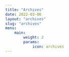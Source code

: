 ```yaml
---
title: "Archives"
date: 2022-03-06
layout: "archives"
slug: "archives"
menu:
    main:
        weight: 2
        params: 
            icon: archives
---
```

